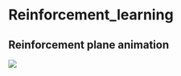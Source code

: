 # Reinforcement_learning

## Reinforcement plane animation

![](Reinforcement_plane_animation/Snaps/plane.gif)
